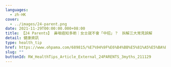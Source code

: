 ```yaml
---
languages:
  - zh-HK
cover:
  - ../images/24-parent.png
date: 2021-11-29T00:00:00.000+08:00
title: 【24 Parents】 鼻咽癌知多啲｜女士就不會「中招」？　拆解三大常見誤解
detail: 健康資訊
type: health_tip
href: https://www.ohpama.com/689815/%E7%94%9F%E6%B4%BB%E5%81%A5%E5%BA%B7/%E5%81%A5%E5%BA%B7%E7%99%BE%E7%A7%91/%e9%bc%bb%e5%92%bd%e7%99%8c-%e6%97%a9%e6%9c%9f%e7%af%a9%e6%9f%a5/
slug: ""
buttonId: RW_HealthTips_Article_External_24PARENTS_3myths_211129
---
```

